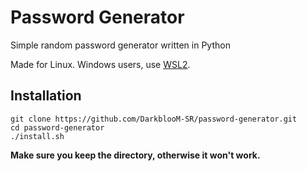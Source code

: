 # Password Generator
Simple random password generator written in Python

Made for Linux. Windows users, use [WSL2](https://learn.microsoft.com/en-us/windows/wsl/install).

## Installation
```
git clone https://github.com/DarkblooM-SR/password-generator.git
cd password-generator
./install.sh
```

**Make sure you keep the directory, otherwise it won't work.**
